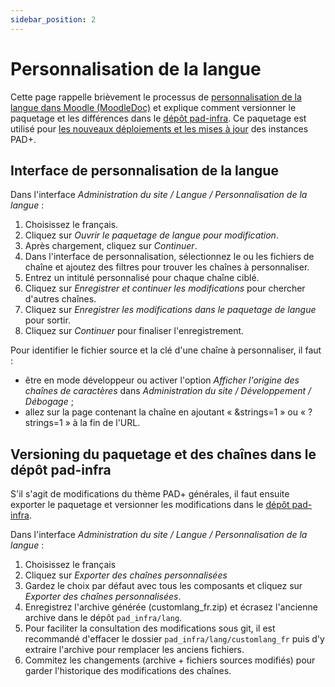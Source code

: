 ```yaml
---
sidebar_position: 2
---
```

# Personnalisation de la langue

Cette page rappelle brièvement le processus de [personnalisation de la langue dans Moodle (MoodleDoc)](https://docs.moodle.org/3x/fr/Personnalisation_de_la_langue) et explique comment versionner le paquetage et les différences dans le [dépôt pad-infra](https://github.com/e-PSHAD/pad-infra/). Ce paquetage est utilisé pour [les nouveaux déploiements et les mises à jour](../installation/configuration#installation-du-paquetage-de-langue-personnalis%C3%A9-pour-la-pad) des instances PAD+.

## Interface de personnalisation de la langue

Dans l'interface *Administration du site / Langue / Personnalisation de la langue* :

1. Choisissez le français.
1. Cliquez sur *Ouvrir le paquetage de langue pour modification*.
1. Après chargement, cliquez sur *Continuer*.
1. Dans l'interface de personnalisation, sélectionnez le ou les fichiers de chaîne et ajoutez des filtres pour trouver les chaînes à personnaliser.
1. Entrez un intitulé personnalisé pour chaque chaîne ciblé.
1. Cliquez sur *Enregistrer et continuer les modifications* pour chercher d'autres chaînes.
1. Cliquez sur *Enregistrer les modifications dans le paquetage de langue* pour sortir.
1. Cliquez sur *Continuer* pour finaliser l'enregistrement.

Pour identifier le fichier source et la clé d'une chaîne à personnaliser, il faut :
- être en mode développeur ou activer l'option *Afficher l'origine des chaînes de caractères* dans *Administration du site / Développement / Débogage* ;
- allez sur la page contenant la chaîne en ajoutant « &strings=1 » ou « ?strings=1 » à la fin de l'URL.


## Versioning du paquetage et des chaînes dans le dépôt pad-infra

S'il s'agit de modifications du thème PAD+ générales, il faut ensuite exporter le paquetage et versionner les modifications dans le [dépôt pad-infra](https://github.com/e-PSHAD/pad-infra/).

Dans l'interface *Administration du site / Langue / Personnalisation de la langue* :

1. Choisissez le français
1. Cliquez sur *Exporter des chaînes personnalisées*
1. Gardez le choix par défaut avec tous les composants et cliquez sur *Exporter des chaînes personnalisées*.
1. Enregistrez l'archive générée (customlang_fr.zip) et écrasez l'ancienne archive dans le dépôt `pad_infra/lang`.
1. Pour faciliter la consultation des modifications sous git, il est recommandé d'effacer le dossier `pad_infra/lang/customlang_fr` puis d'y extraire l'archive pour remplacer les anciens fichiers.
1. Commitez les changements (archive + fichiers sources modifiés) pour garder l'historique des modifications des chaînes.
